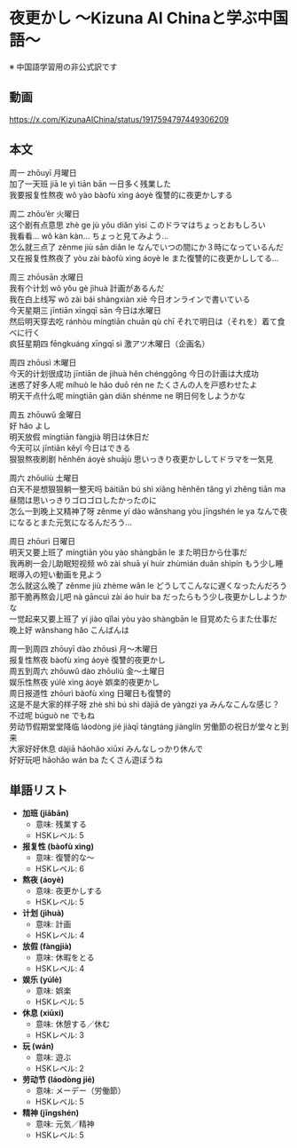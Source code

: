 # 夜更かし 〜Kizuna AI Chinaと学ぶ中国語〜
※ 中国語学習用の非公式訳です

## 動画
https://x.com/KizunaAIChina/status/1917594797449306209

## 本文

周一 zhōuyī 月曜日  
加了一天班 jiā le yì tiān bān 一日多く残業した  
我要报复性熬夜 wǒ yào bàofù xìng áoyè 復讐的に夜更かしする  

周二 zhōu’èr 火曜日  
这个剧有点意思 zhè ge jù yǒu diǎn yìsi このドラマはちょっとおもしろい  
我看看... wǒ kàn kàn... ちょっと見てみよう…  
怎么就三点了 zěnme jiù sān diǎn le なんでいつの間にか３時になっているんだ  
又在报复性熬夜了 yòu zài bàofù xìng áoyè le また復讐的に夜更かししてる…  

周三 zhōusān 水曜日  
我有个计划 wǒ yǒu gè jìhuà 計画があるんだ  
我在白上线写 wǒ zài bái shàngxiàn xiě 今日オンラインで書いている  
今天星期三 jīntiān xīngqī sān 今日は水曜日  
然后明天穿去吃 ránhòu míngtiān chuān qù chī それで明日は（それを）着て食べに行く  
疯狂星期四 fēngkuáng xīngqī sì 激アツ木曜日（企画名）  

周四 zhōusì 木曜日  
今天的计划很成功 jīntiān de jìhuà hěn chénggōng 今日の計画は大成功  
迷惑了好多人呢 míhuò le hǎo duō rén ne たくさんの人を戸惑わせたよ  
明天干点什么呢 míngtiān gàn diǎn shénme ne 明日何をしようかな  

周五 zhōuwǔ 金曜日  
好 hǎo よし  
明天放假 míngtiān fàngjià 明日は休日だ  
今天可以 jīntiān kěyǐ 今日はできる  
狠狠熬夜刷剧 hěnhěn áoyè shuājù 思いっきり夜更かししてドラマを一気見  

周六 zhōuliù 土曜日  
白天不是想狠狠躺一整天吗 báitiān bú shì xiǎng hěnhěn tǎng yì zhěng tiān ma 昼間は思いっきりゴロゴロしたかったのに  
怎么一到晚上又精神了呀 zěnme yí dào wǎnshang yòu jīngshén le ya なんで夜になるとまた元気になるんだろう…  

周日 zhōurì 日曜日  
明天又要上班了 míngtiān yòu yào shàngbān le また明日から仕事だ  
我再刷一会儿助眠短视频 wǒ zài shuā yí huìr zhùmián duǎn shìpín もう少し睡眠導入の短い動画を見よう  
怎么就这么晚了 zěnme jiù zhème wǎn le どうしてこんなに遅くなったんだろう  
那干脆再熬会儿吧 nà gāncuì zài áo huìr ba だったらもう少し夜更かししようかな  
一觉起来又要上班了 yí jiào qǐlai yòu yào shàngbān le 目覚めたらまた仕事だ  
晚上好 wǎnshang hǎo こんばんは  

周一到周四 zhōuyī dào zhōusì 月～木曜日  
报复性熬夜 bàofù xìng áoyè 復讐的夜更かし  
周五到周六 zhōuwǔ dào zhōuliù 金～土曜日  
娱乐性熬夜 yúlè xìng áoyè 娯楽的夜更かし  
周日报道性 zhōurì bàofù xìng 日曜日も復讐的  
这是不是大家的样子呀 zhè shì bú shì dàjiā de yàngzi ya みんなこんな感じ？  
不过呢 búguò ne でもね  
劳动节假期堂堂降临 láodòng jié jiàqī tángtáng jiànglín 労働節の祝日が堂々と到来  
大家好好休息 dàjiā hǎohǎo xiūxi みんなしっかり休んで  
好好玩吧 hǎohǎo wán ba たくさん遊ぼうね  

## 単語リスト

* **加班 (jiābān)**  
  - 意味: 残業する  
  - HSKレベル: 5  
* **报复性 (bàofù xìng)**  
  - 意味: 復讐的な～  
  - HSKレベル: 6  
* **熬夜 (áoyè)**  
  - 意味: 夜更かしする  
  - HSKレベル: 5  
* **计划 (jìhuà)**  
  - 意味: 計画  
  - HSKレベル: 4  
* **放假 (fàngjià)**  
  - 意味: 休暇をとる  
  - HSKレベル: 4  
* **娱乐 (yúlè)**  
  - 意味: 娯楽  
  - HSKレベル: 5  
* **休息 (xiūxi)**  
  - 意味: 休憩する／休む  
  - HSKレベル: 3  
* **玩 (wán)**  
  - 意味: 遊ぶ  
  - HSKレベル: 2  
* **劳动节 (láodòng jié)**  
  - 意味: メーデー（労働節）  
  - HSKレベル: 5  
* **精神 (jīngshén)**  
  - 意味: 元気／精神  
  - HSKレベル: 5
